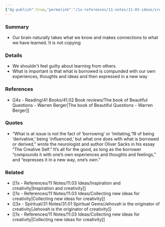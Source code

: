 ```yaml
---
{"dg-publish":true,"permalink":"/1x-references/11-notes/11-03-ideas/creativity-based-on-inspiration-from-others/","title":"Creativity based on inspiration from others","dgShowBacklinks":false}
---
```



### Summary
- Our brain naturally takes what we know and makes connections to what we have learned. It is not copying

### Details
- We shouldn't feel guilty about learning from others. 
- What is important is that what is borrowed is compunded with our own experiences, thoughts and ideas and then expressed in a new way

### References
- [[4x - Reading/41 Books/41.02 Book reviews/The book of Beautiful Questions - Warren Berger\|The book of Beautiful Questions - Warren Berger]]

### Quotes
- “What is at issue is not the fact of ‘borrowing’ or ‘imitating,’19 of being ‘derivative,’ being ‘influenced,’ but what one does with what is borrowed or derived,” wrote the neurologist and author Oliver Sacks in his essay “The Creative Self.” It’s all for the good, as long as the borrower “compounds it with one’s own experiences and thoughts and feelings,” and “expresses it in a new way, one’s own.”

### Related
- [[1x - References/11 Notes/11.03 Ideas/Inspiration and creativity\|Inspiration and creativity]]
- [[1x - References/11 Notes/11.03 Ideas/Collecting new ideas for creativity\|Collecting new ideas for creativity]]
- [[3x - Spiritual/31 Notes/31.01 Spiritual Gems/Jehovah is the originator of creativity\|Jehovah is the originator of creativity]]
- [[1x - References/11 Notes/11.03 Ideas/Collecting new ideas for creativity\|Collecting new ideas for creativity]]